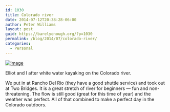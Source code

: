 ```yaml
---
id: 1030
title: Colorado river
date: 2014-07-12T20:38:28-06:00
author: Peter Williams
layout: post
guid: https://barelyenough.org/?p=1030
permalink: /blog/2014/07/colorado-river/
categories:
  - Personal
---
```

[<img title="wp-1405219346526" class="alignleft" alt="image" src="http://barelyenough.org/wordpress/wp-content/uploads/2014/07/wpid-wp-1405219346526.jpeg" />](http://barelyenough.org/wordpress/wp-content/uploads/2014/07/wpid-wp-1405219346526.jpeg) 

Elliot and I after white water kayaking on the Colorado river.

We put in at Rancho Del Rio (they have a good shuttle service) and took out at Two Bridges. It is a great stretch of river for beginners &#8212; fun and non-threatening. The flow is still good (great for this time of year) and the weather was perfect. All of that combined to make a perfect day in the Colorado outdoors.